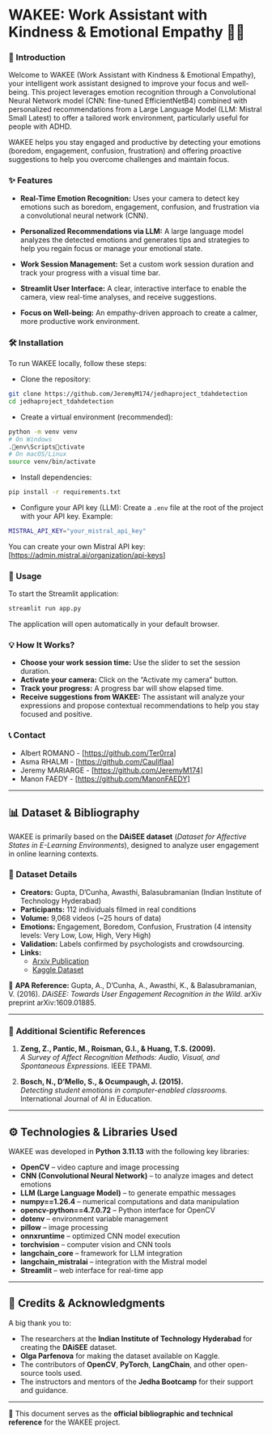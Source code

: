 
# **WAKEE: Work Assistant with Kindness & Emotional Empathy 🧠🤗**

### 🚀 Introduction
Welcome to WAKEE (Work Assistant with Kindness & Emotional Empathy), your intelligent work assistant designed to improve your focus and well-being. This project leverages emotion recognition through a Convolutional Neural Network model (CNN: fine-tuned EfficientNetB4) combined with personalized recommendations from a Large Language Model (LLM: Mistral Small Latest) to offer a tailored work environment, particularly useful for people with ADHD.

WAKEE helps you stay engaged and productive by detecting your emotions (boredom, engagement, confusion, frustration) and offering proactive suggestions to help you overcome challenges and maintain focus.

### ✨ Features
- **Real-Time Emotion Recognition:** Uses your camera to detect key emotions such as boredom, engagement, confusion, and frustration via a convolutional neural network (CNN).

- **Personalized Recommendations via LLM:** A large language model analyzes the detected emotions and generates tips and strategies to help you regain focus or manage your emotional state.

- **Work Session Management:** Set a custom work session duration and track your progress with a visual time bar.

- **Streamlit User Interface:** A clear, interactive interface to enable the camera, view real-time analyses, and receive suggestions.

- **Focus on Well-being:** An empathy-driven approach to create a calmer, more productive work environment.

### 🛠️ Installation
To run WAKEE locally, follow these steps:

- Clone the repository:
```bash
git clone https://github.com/JeremyM174/jedhaproject_tdahdetection
cd jedhaproject_tdahdetection
```

- Create a virtual environment (recommended):
```bash
python -m venv venv
# On Windows
.env\Scriptsctivate
# On macOS/Linux
source venv/bin/activate
```

- Install dependencies:
```bash
pip install -r requirements.txt
```

- Configure your API key (LLM):
Create a `.env` file at the root of the project with your API key.
Example:
```bash
MISTRAL_API_KEY="your_mistral_api_key"
```
You can create your own Mistral API key: [https://admin.mistral.ai/organization/api-keys]

### 🚀 Usage
To start the Streamlit application:
```bash
streamlit run app.py
```

The application will open automatically in your default browser.

### 💡 How It Works?
- **Choose your work session time:** Use the slider to set the session duration.
- **Activate your camera:** Click on the “Activate my camera” button.
- **Track your progress:** A progress bar will show elapsed time.
- **Receive suggestions from WAKEE:** The assistant will analyze your expressions and propose contextual recommendations to help you stay focused and positive.


### 📞 Contact
- Albert ROMANO - [https://github.com/Ter0rra]
- Asma RHALMI - [https://github.com/Cauliflaa]
- Jeremy MARIARGE - [https://github.com/JeremyM174]
- Manon FAEDY - [https://github.com/ManonFAEDY]

---

## 📊 Dataset & Bibliography

WAKEE is primarily based on the **DAiSEE dataset** (*Dataset for Affective States in E-Learning Environments*), designed to analyze user engagement in online learning contexts.

### 🧾 Dataset Details
- **Creators:** Gupta, D’Cunha, Awasthi, Balasubramanian (Indian Institute of Technology Hyderabad)  
- **Participants:** 112 individuals filmed in real conditions  
- **Volume:** 9,068 videos (~25 hours of data)  
- **Emotions:** Engagement, Boredom, Confusion, Frustration (4 intensity levels: Very Low, Low, High, Very High)  
- **Validation:** Labels confirmed by psychologists and crowdsourcing.  
- **Links:**  
  - [Arxiv Publication](https://arxiv.org/abs/1609.01885)  
  - [Kaggle Dataset](https://www.kaggle.com/datasets/olgaparfenova/daisee)  

📖 **APA Reference:** Gupta, A., D’Cunha, A., Awasthi, K., & Balasubramanian, V. (2016). *DAiSEE: Towards User Engagement Recognition in the Wild*. arXiv preprint arXiv:1609.01885.

---

### 🧠 Additional Scientific References
1. **Zeng, Z., Pantic, M., Roisman, G.I., & Huang, T.S. (2009).**  
   *A Survey of Affect Recognition Methods: Audio, Visual, and Spontaneous Expressions.* IEEE TPAMI.

2. **Bosch, N., D’Mello, S., & Ocumpaugh, J. (2015).**  
   *Detecting student emotions in computer-enabled classrooms.* International Journal of AI in Education.


---

## ⚙️ Technologies & Libraries Used

WAKEE was developed in **Python 3.11.13** with the following key libraries:

- **OpenCV** – video capture and image processing
- **CNN (Convolutional Neural Network)** – to analyze images and detect emotions
- **LLM (Large Language Model)** – to generate empathic messages
- **numpy==1.26.4** – numerical computations and data manipulation
- **opencv-python==4.7.0.72** – Python interface for OpenCV
- **dotenv** – environment variable management
- **pillow** – image processing
- **onnxruntime** – optimized CNN model execution
- **torchvision** – computer vision and CNN tools
- **langchain_core** – framework for LLM integration
- **langchain_mistralai** – integration with the Mistral model
- **Streamlit** – web interface for real-time app 

---

## 🙏 Credits & Acknowledgments

A big thank you to:
- The researchers at the **Indian Institute of Technology Hyderabad** for creating the **DAiSEE** dataset.  
- **Olga Parfenova** for making the dataset available on Kaggle.  
- The contributors of **OpenCV**, **PyTorch**, **LangChain**, and other open-source tools used.  
- The instructors and mentors of the **Jedha Bootcamp** for their support and guidance.

---

📌 This document serves as the **official bibliographic and technical reference** for the WAKEE project.
